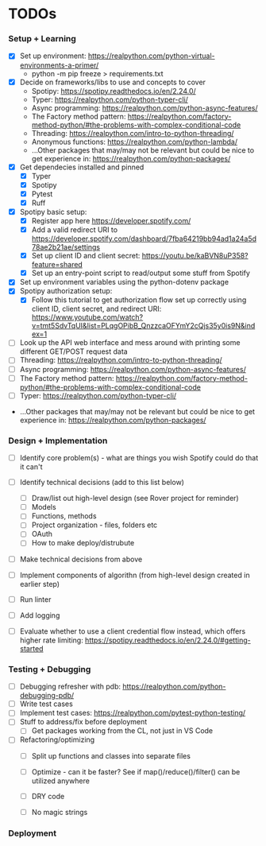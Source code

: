 # TODOs

### Setup + Learning
- [X] Set up environment: https://realpython.com/python-virtual-environments-a-primer/
    - python -m pip freeze > requirements.txt
- [X] Decide on frameworks/libs to use and concepts to cover
    - Spotipy: https://spotipy.readthedocs.io/en/2.24.0/
    - Typer: https://realpython.com/python-typer-cli/
    - Async programming: https://realpython.com/python-async-features/
    - The Factory method pattern: https://realpython.com/factory-method-python/#the-problems-with-complex-conditional-code
    - Threading: https://realpython.com/intro-to-python-threading/
    - Anonymous functions: https://realpython.com/python-lambda/
    - ...Other packages that may/may not be relevant but could be nice to get experience in: https://realpython.com/python-packages/
- [X] Get dependecies installed and pinned
    - [X] Typer
    - [X] Spotipy
    - [X] Pytest
    - [X] Ruff
- [X] Spotipy basic setup:
    - [X] Register app here https://developer.spotify.com/
    - [X] Add a valid redirect URI to https://developer.spotify.com/dashboard/7fba64219bb94ad1a24a5d78ae2b21ae/settings
    - [X] Set up client ID and client secret: https://youtu.be/kaBVN8uP358?feature=shared
    - [X] Set up an entry-point script to read/output some stuff from Spotify
- [X] Set up environment variables using the python-dotenv package
- [X] Spotipy authorization setup:
    - [X] Follow this tutorial to get authorization flow set up correctly using client ID, client secret, and redirect URI: https://www.youtube.com/watch?v=tmt5SdvTqUI&list=PLqgOPibB_QnzzcaOFYmY2cQjs35y0is9N&index=1
- [ ] Look up the API web interface and mess around with printing some different GET/POST request data 
- [ ] Threading: https://realpython.com/intro-to-python-threading/
- [ ] Async programming: https://realpython.com/python-async-features/
- [ ] The Factory method pattern: https://realpython.com/factory-method-python/#the-problems-with-complex-conditional-code
- [ ] Typer: https://realpython.com/python-typer-cli/
- ...Other packages that may/may not be relevant but could be nice to get experience in: https://realpython.com/python-packages/


### Design + Implementation
- [ ] Identify core problem(s) - what are things you wish Spotify could do that it can't
- [ ] Identify technical decisions (add to this list below)
    - [ ] Draw/list out high-level design (see Rover project for reminder)
    - [ ] Models
    - [ ] Functions, methods
    - [ ] Project organization - files, folders etc
    - [ ] OAuth
    - [ ] How to make deploy/distrubute
- [ ] Make technical decisions from above
- [ ] Implement components of algorithn (from high-level design created in earlier step)
- [ ] Run linter
- [ ] Add logging
- [ ] Evaluate whether to use a client credential flow instead, which offers higher rate limiting: https://spotipy.readthedocs.io/en/2.24.0/#getting-started


### Testing + Debugging
- [ ] Debugging refresher with pdb: https://realpython.com/python-debugging-pdb/
- [ ] Write test cases
- [ ] Implement test cases: https://realpython.com/pytest-python-testing/
- [ ] Stuff to address/fix before deployment
    - [ ] Get packages working from the CL, not just in VS Code
- [ ] Refactoring/optimizing
    - [ ] Split up functions and classes into separate files
    - [ ] Optimize - can it be faster? See if map()/reduce()/filter() can be utilized anywhere
    - [ ] DRY code
    - [ ] No magic strings


### Deployment